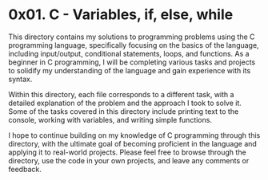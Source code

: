 # 0x01. C - Variables, if, else, while

This directory contains my solutions to programming problems using the C programming language, specifically focusing on the basics of the language, including input/output, conditional statements, loops, and functions. As a beginner in C programming, I will be completing various tasks and projects to solidify my understanding of the language and gain experience with its syntax.

Within this directory, each file corresponds to a different task, with a detailed explanation of the problem and the approach I took to solve it. Some of the tasks covered in this directory include printing text to the console, working with variables, and writing simple functions.

I hope to continue building on my knowledge of C programming through this directory, with the ultimate goal of becoming proficient in the language and applying it to real-world projects. Please feel free to browse through the directory, use the code in your own projects, and leave any comments or feedback.
